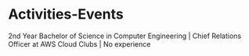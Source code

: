 # Activities-Events
2nd Year Bachelor of Science in Computer Engineering | Chief Relations Officer at AWS Cloud Clubs | No experience
